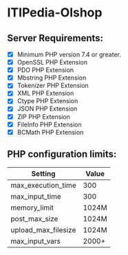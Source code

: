 # I T I P e d i a - O l s h o p 
## Server Requirements:
- [x] Minimum PHP version 7.4 or greater.
- [x] OpenSSL PHP Extension
- [x] PDO PHP Extension
- [x] Mbstring PHP Extension
- [x] Tokenizer PHP Extension
- [x] XML PHP Extension
- [x] Ctype PHP Extension
- [x] JSON PHP Extension
- [x] ZIP PHP Extension
- [x] FileInfo PHP Extension
- [x] BCMath PHP Extension

## PHP configuration limits:
| Setting               | Value    |
|-----------------------|----------|
| max_execution_time    | 300      |
| max_input_time        | 300      |
| memory_limit          | 1024M    |
| post_max_size         | 1024M    |
| upload_max_filesize   | 1024M    |
| max_input_vars        | 2000+    |
